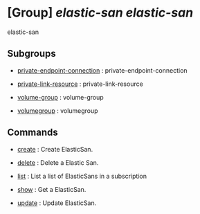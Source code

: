 # [Group] _elastic-san elastic-san_

elastic-san

## Subgroups

- [private-endpoint-connection](/Commands/elastic-san/elastic-san/private-endpoint-connection/readme.md)
: private-endpoint-connection

- [private-link-resource](/Commands/elastic-san/elastic-san/private-link-resource/readme.md)
: private-link-resource

- [volume-group](/Commands/elastic-san/elastic-san/volume-group/readme.md)
: volume-group

- [volumegroup](/Commands/elastic-san/elastic-san/volumegroup/readme.md)
: volumegroup

## Commands

- [create](/Commands/elastic-san/elastic-san/_create.md)
: Create ElasticSan.

- [delete](/Commands/elastic-san/elastic-san/_delete.md)
: Delete a Elastic San.

- [list](/Commands/elastic-san/elastic-san/_list.md)
: List a list of ElasticSans in a subscription

- [show](/Commands/elastic-san/elastic-san/_show.md)
: Get a ElasticSan.

- [update](/Commands/elastic-san/elastic-san/_update.md)
: Update ElasticSan.
